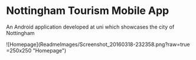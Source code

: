 # Nottingham Tourism Mobile App
An Android application developed at uni which showcases the city of Nottingham

![Homepage](ReadmeImages/Screenshot_20160318-232358.png?raw=true =250x250 "Homepage")
